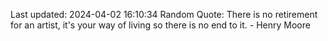 Last updated: 2024-04-02 16:10:34
Random Quote: There is no retirement for an artist, it's your way of living so there is no end to it. - Henry Moore
